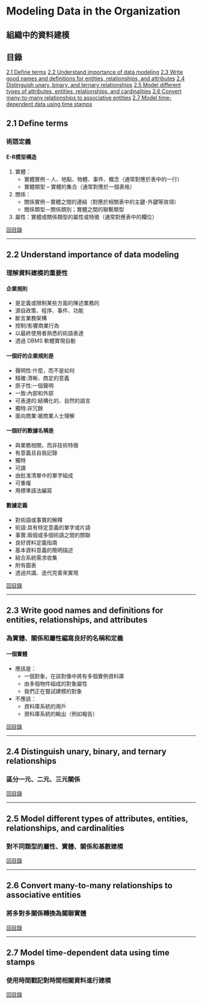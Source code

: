 # Modeling Data in the Organization

## 組織中的資料建模

## 目錄

[2.1 Define terms](#21-define-terms)
[2.2 Understand importance of data modeling](#22-understand-importance-of-data-modeling)
[2.3 Write good names and definitions for entities, relationships, and attributes](#23-write-good-names-and-definitions-for-entities-relationships-and-attributes)
[2.4 Distinguish unary, binary, and ternary relationships](#24-distinguish-unary-binary-and-ternary-relationships)
[2.5 Model different types of attributes, entities, relationships, and cardinalities](#25-model-different-types-of-attributes-entities-relationships-and-cardinalities)
[2.6 Convert many-to-many relationships to associative entities](#26-convert-many-to-many-relationships-to-associative-entities)
[2.7 Model time-dependent data using time stamps](#27-model-time-dependent-data-using-time-stamps)

## 2.1 Define terms

### 術語定義

#### E-R模型構造

1. 實體：
   * 實體實例 – 人、地點、物體、事件、概念（通常對應於表中的一行）
   * 實體類型 – 實體的集合（通常對應於一個表格）
2. 關係：
   * 關係實例－實體之間的連結（對應於相關表中的主鍵-外鍵等效項）
   * 關係類型－關係類別；實體之間的聯繫類型
3. 屬性：實體或關係類型的屬性或特徵（通常對應表中的欄位）

[回目錄](#目錄)

---

## 2.2 Understand importance of data modeling

### 理解資料建模的重要性

#### 企業規則

* 是定義或限制某些方面的陳述業務的
* 源自政策、程序、事件、功能
* 斷言業務架構
* 控制/影響商業行為
* 以最終使用者熟悉的術語表達
* 透過 DBMS 軟體實現自動

#### 一個好的企業規則是

* 聲明性:什麼，而不是如何
* 精確:清晰、商定的意義
* 原子性:一個聲明
* 一致:內部和外部
* 可表達的:結構化的、自然的語言
* 獨特:非冗餘
* 面向商業:被商業人士理解

#### 一個好的數據名稱是

* 與業務相關，而非技術特徵
* 有意義且自我記錄
* 獨特
* 可讀
* 由批准清單中的單字組成
* 可重複
* 用標準語法編寫

#### 數據定義

* 對術語或事實的解釋
* 術語:具有特定意義的單字或片語
* 事實:兩個或多個術語之間的關聯
* 良好資料定義指南
* 基本資料意義的簡明描述
* 結合系統需求收集
* 附有圖表
* 透過共識、迭代完善來實現

[回目錄](#目錄)

---

## 2.3 Write good names and definitions for entities, relationships, and attributes

### 為實體、關係和屬性編寫良好的名稱和定義

#### 一個實體

* 應該是：
  * 一個對象，在該對像中將有多個實例資料庫
  * 由多個物件組成的對象屬性
  * 我們正在嘗試建模的對象
* 不應該：
  * 資料庫系統的用戶
  * 資料庫系統的輸出（例如報告）

[回目錄](#目錄)

---

## 2.4 Distinguish unary, binary, and ternary relationships

### 區分一元、二元、三元關係

[回目錄](#目錄)

---

## 2.5 Model different types of attributes, entities, relationships, and cardinalities

### 對不同類型的屬性、實體、關係和基數建模

[回目錄](#目錄)

---

## 2.6 Convert many-to-many relationships to associative entities

### 將多對多關係轉換為關聯實體

[回目錄](#目錄)

---

## 2.7 Model time-dependent data using time stamps

### 使用時間戳記對時間相關資料進行建模

[回目錄](#目錄)
